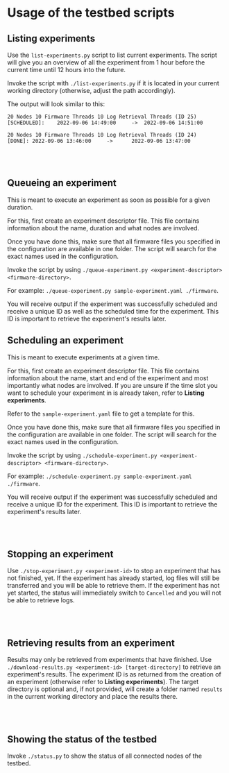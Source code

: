 # Usage of the testbed scripts

## Listing experiments
Use the `list-experiments.py` script to list current experiments.
The script will give you an overview of all the experiment from 1 hour before the current time until 12 hours into the future.

Invoke the script with `./list-experiments.py` if it is located in your current working directory (otherwise, adjust the path accordingly).

The output will look similar to this:
```
20 Nodes 10 Firmware Threads 10 Log Retrieval Threads (ID 25)   [SCHEDULED]:    2022-09-06 14:49:00     ->  2022-09-06 14:51:00

20 Nodes 10 Firmware Threads 10 Log Retrieval Threads (ID 24)   [DONE]: 2022-09-06 13:46:00     ->      2022-09-06 13:47:00
```
<br><br>

## Queueing an experiment
This is meant to execute an experiment as soon as possible for a given duration.

For this, first create an experiment descriptor file. This file contains information about the name, duration and what nodes are involved.

Once you have done this, make sure that all firmware files you specified in the configuration are available in one folder.
The script will search for the exact names used in the configuration.

Invoke the script by using `./queue-experiment.py <experiment-descriptor> <firmware-directory>`.

For example: `./queue-experiment.py sample-experiment.yaml ./firmware`.

You will receive output if the experiment was successfully scheduled and receive a unique ID as well as the scheduled time for the experiment.
This ID is important to retrieve the experiment's results later.

<div style="page-break-after: always;"></div>

## Scheduling an experiment
This is meant to execute experiments at a given time.

For this, first create an experiment descriptor file. This file contains information about the name, start and end of the experiment and most importantly what nodes are involved.
If you are unsure if the time slot you want to schedule your experiment in is already taken, refer to **Listing experiments**.

Refer to the `sample-experiment.yaml` file to get a template for this.

Once you have done this, make sure that all firmware files you specified in the configuration are available in one folder.
The script will search for the exact names used in the configuration.

Invoke the script by using `./schedule-experiment.py <experiment-descriptor> <firmware-directory>`.

For example: `./schedule-experiment.py sample-experiment.yaml ./firmware`.

You will receive output if the experiment was successfully scheduled and receive a unique ID for the experiment.
This ID is important to retrieve the experiment's results later.

<br><br>


## Stopping an experiment
Use `./stop-experiment.py <experiment-id>` to stop an experiment that has not finished, yet.
If the experiment has already started, log files will still be transferred and you will be able to retrieve them.
If the experiment has not yet started, the status will immediately switch to `Cancelled` and you will not be able to retrieve logs.

<br><br>

## Retrieving results from an experiment
Results may only be retrieved from experiments that have finished.
Use `./download-results.py <experiment-id> [target-directory]` to retrieve an experiment's results.
The experiment ID is as returned from the creation of an experiment (otherwise refer to **Listing experiments**).
The target directory is optional and, if not provided, will create a folder named `results` in the current working directory and place the results there.

<br><br>

## Showing the status of the testbed
Invoke `./status.py` to show the status of all connected nodes of the testbed.